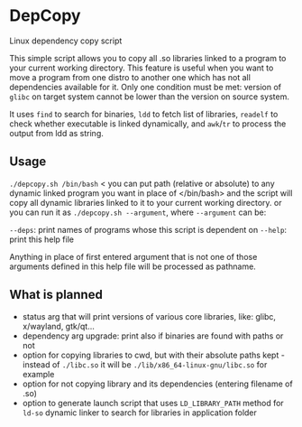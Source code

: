 # DepCopy
Linux dependency copy script

This simple script allows you to copy all .so libraries linked to a program to your current working directory. This feature is useful when you want to move a program from one distro to another one which has not all dependencies available for it.
Only one condition must be met: version of `glibc` on target system cannot be lower than the version on source system.

It uses `find` to search for binaries, `ldd` to fetch list of libraries, `readelf` to check whether executable is linked dynamically, and `awk`/`tr` to process the output from ldd as string.

## Usage
`./depcopy.sh /bin/bash` < you can put path (relative or absolute) to any dynamic linked program you want in place of </bin/bash> and the script will copy all dynamic libraries linked to it to your current working directory.
or you can run it as `./depcopy.sh --argument`, where `--argument` can be:

`--deps`: print names of programs whose this script is dependent on
`--help`: print this help file

Anything in place of first entered argument that is not one of those arguments defined in this help file will be processed as pathname.

## What is planned
- status arg that will print versions of various core libraries, like: glibc, x/wayland, gtk/qt...
- dependency arg upgrade: print also if binaries are found with paths or not
- option for copying libraries to cwd, but with their absolute paths kept - instead of `./libc.so` it will be `./lib/x86_64-linux-gnu/libc.so` for example
- option for not copying library and its dependencies (entering filename of .so)
- option to generate launch script that uses `LD_LIBRARY_PATH` method for `ld-so` dynamic linker to search for libraries in application folder
